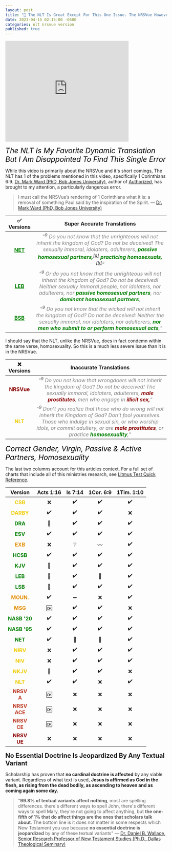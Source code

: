 ```yaml
---
layout: post
title: "📖 The NLT Is Great Except For This One Issue. The NRSVue However Is Terribly Misguided."
date: 2023-04-15 02:15:00 -0500
categories: nlt nrsvue version
published: true
---
```


<!-- The NRSVue Has Become The Worst Bible Version Of The Year. The NLT Is Really Good Except For This One Issue. -->

<!-- The NRSVue Has Become Complete Trash In My Eyes. The NLT Is Amazing Except For This One Issue. -->

<!-- Disappointed To Find This Bias Within The NLT... At Least It's Not Complete Trash Like The NRSVue -->

<iframe width="385" height="315" src="https://www.youtube.com/embed/CJOw_Po_UIA" title="YouTube video player" frameborder="0" allow="accelerometer; autoplay; clipboard-write; encrypted-media; gyroscope; picture-in-picture; web-share" allowfullscreen></iframe>

<span style="font-style:Italic;font-size:1.6em;color:Black;">The NLT Is My Favorite Dynamic Translation But I Am Disappointed To Find This Single Error</span>

While this video is primarily about the NRSVue and it's short comings, The NLT has 1 of the problems mentioned in this video, specifically 1 Corinthians 6:9. [Dr. Mark Ward (PhD, Bob Jones University)](https://www.youtube.com/@markwardonwords), author of [Authorized](https://amzn.to/3SYHVT3), has brought to my attention, a particularly dangerous error.

> I must call the NRSVue’s rendering of 1 Corinthians what it is: a removal of something Paul said by the inspiration of the Spirit. &mdash; [Dr. Mark Ward (PhD, Bob Jones University)](https://www.youtube.com/@markwardonwords)

<!-- After going through and meticulously applying every litmus test I could possibly think of to find the very best Bible versions, the NLT won best dynamic translation and was top 3 overall out of 62+ bible versions. So as you can imagine my disappointment when I found this imperfection. While only two versions remain, the NLT is still a very fine Bible version, in fact still better than 59 others, so if you own or buy this version, just mark this verse with the proper translation. -->

|✅ Versions|Super Accurate Translations|
|:-:|:-:|
|<a href="https://www.biblegateway.com/passage/?search=1+cor+6%3A9&version=NET" style="font-weight:bold;color:green;">NET</a>|<span style="font-style:italic;color:#828282;">"<sup style="font-weight:bold;">9</sup> Do you not know that the unrighteous will not inherit the kingdom of God? Do not be deceived! The sexually immoral, idolaters, adulterers, <span style="font-weight:bold;color:green;">passive homosexual partners,</span><sup><a href="https://www.biblegateway.com/passage/?search=1+cor+6%3A9&version=NET">[a]</a></sup> <span style="font-weight:bold;color:green;">practicing homosexuals,</span><sup><a href="https://www.biblegateway.com/passage/?search=1+cor+6%3A9&version=NET">[b]</a></sup>"</span>|
|<a href="https://www.biblegateway.com/passage/?search=1+Corinthians+6%3A9&version=LEB" style="font-weight:bold;color:green;">LEB</a>|<span style="font-style:italic;color:#828282;">"<sup style="font-weight:bold;">9</sup> Or do you not know that the unrighteous will not inherit the kingdom of God? Do not be deceived! Neither sexually immoral people, nor idolaters, nor adulterers, nor <span style="font-weight:bold;color:green;">passive homosexual partners</span>, nor <span style="font-weight:bold;color:green;">dominant homosexual partners</span>,</span>|
|<a href="https://biblehub.com/1_corinthians/6-9.htm" style="font-weight:bold;color:green;">BSB</a>|<span style="font-style:italic;color:#828282;">"<sup style="font-weight:bold;">9</sup> Do you not know that the wicked will not inherit the kingdom of God? Do not be deceived: Neither the sexually immoral, nor idolaters, nor adulterers, <span style="font-weight:bold;color:green;">nor men who submit to or perform homosexual acts</span>,"</span>|

I should say that the NLT, unlike the NRSVue, does in fact condemn within the same verse, homosexuality. So this is a much less severe issue than it is in the NRSVue.

|❌ Versions|Inaccurate Translations|
|:-:|:-:|
|<span style="font-weight:bold;color:darkred;">NRSVue</span>|<span style="font-style:italic;color:#828282;">"<sup style="font-weight:bold;">9</sup> Do you not know that wrongdoers will not inherit the kingdom of God? Do not be deceived! The sexually immoral, idolaters, adulterers, <span style="font-weight:bold;color:darkred;">male prostitutes</span>, men who engage in <span style="font-weight:bold;color:darkred;">illicit sex,</span>"</span>|
|<span style="font-weight:bold;color:#efcc00;">NLT</span>|<span style="font-style:italic;color:#828282;">"<sup style="font-weight:bold;">9</sup> Don’t you realize that those who do wrong will not inherit the Kingdom of God? Don’t fool yourselves. Those who indulge in sexual sin, or who worship idols, or commit adultery, or are <span style="font-weight:bold;color:darkred;">male prostitutes</span>, or practice <span style="font-weight:bold;color:green;">homosexuality</span>,"</span>|

<span style="font-style:Italic;font-size:1.6em;color:Black;">Correct Gender, Virgin, Passive & Active Partners, Homosexuality</span>

The last two columns account for this articles context. For a full set of charts that include all of this ministries research, see [Litmus Test Quick Reference](https://bit.ly/3MLXqfW).

|Version|Acts 1:16|Is 7:14|1Cor. 6:9|1Tim. 1:10|
|:-:|:-:|:-:|:-:|:-:|
|<span style="font-weight:bold;color:#efcc00;">CSB</span>|❌|✔️|✔️|✔️|
|<span style="font-weight:bold;color:#efcc00;">DARBY</span>|✔️|✔️|✔️|❌|
|<span style="font-weight:bold;color:green;">DRA</span>|👑|✔️|✔️|✔️|
|<span style="font-weight:bold;color:green;">ESV</span>|✔️|✔️|✔️|✔️|
|<span style="font-weight:bold;color:#E28D00;">EXB</span>|❌|❔|〰️|✔️|
|<span style="font-weight:bold;color:green;">HCSB</span>|✔️|✔️|✔️|✔️|
|<span style="font-weight:bold;color:green;">KJV</span>|👑|✔️|✔️|✔️|
|<span style="font-weight:bold;color:green;">LEB</span>|👑|✔️|👑|✔️|
|<span style="font-weight:bold;color:green;">LSB</span>|👑|✔️|✔️|✔️|
|<span style="font-weight:bold;color:#E28D00;">MOUN.</span>|✔️|➖|❌|✔️|
|<span style="font-weight:bold;color:#E28D00;">MSG</span>|🆗|✔️|✔️|❌|
|<span style="font-weight:bold;color:green;">NASB '20</span>|✔️|✔️|✔️|✔️|
|<span style="font-weight:bold;color:green;">NASB '95</span>|✔️|✔️|✔️|✔️|
|<span style="font-weight:bold;color:green;">NET</span>|✔️|🦶|👑|✔️|
|<span style="font-weight:bold;color:#efcc00;">NIRV</span>|❌|✔️|✔️|✔️|
|<span style="font-weight:bold;color:#efcc00;">NIV</span>|❌|✔️|✔️|✔️|
|<span style="font-weight:bold;color:#efcc00;">NKJV</span>|👑|✔️|✔️|❌|
|<span style="font-weight:bold;color:#efcc00;">NLT</span>|✔️|✔️|❌|✔️|
|<span style="font-weight:bold;color:#BC3823;">NRSV<br>A</span>|🆗|❌|❌|❌|
|<span style="font-weight:bold;color:#BC3823;">NRSV<br>ACE</span>|🆗|❌|❌|❌|
|<span style="font-weight:bold;color:#BC3823;">NRSV<br>CE</span>|🆗|❌|❌|❌|
|<span style="font-weight:bold;color:darkred;">NRSV<br>UE</span>|❌|❌|❌|❌|

<!-- |Version|Acts 1:16|Is 7:14|1Cor. 6:9|1Tim. 1:10|
|:-:|:-:|:-:|:-:|:-:|
|<span style="font-weight:bold;color:green;">AKJV</span>|👑|✔️|✔️|✔️|
|<span style="font-weight:bold;color:#efcc00;">AMP</span>|❌|✔️|✔️|✔️|
|<span style="font-weight:bold;color:#efcc00;">AMPC</span>|✔️|❔|✔️|✔️|
|<span style="font-weight:bold;color:green;">ASV</span>|✔️|✔️|✔️|✔️|
|<span style="font-weight:bold;color:green;">BRG</span>|👑|✔️|✔️|✔️|
|<span style="font-weight:bold;color:#E28D00;">CEB</span>|❌|❌|✔️|✔️|
|<span style="font-weight:bold;color:#efcc00;">CEV</span>|🆗|✔️|✔️|✔️|
|<span style="font-weight:bold;color:#efcc00;">CJB</span>|✔️|❌|👑|✔️|
|<span style="font-weight:bold;color:#efcc00;">CSB</span>|❌|✔️|✔️|✔️|
|<span style="font-weight:bold;color:#efcc00;">DARBY</span>|✔️|✔️|✔️|❌|
|<span style="font-weight:bold;color:#efcc00;">DLNT</span>|👑|➖|✔️|✔️|
|<span style="font-weight:bold;color:green;">DRA</span>|👑|✔️|✔️|✔️|
|<span style="font-weight:bold;color:green;">EHV</span>|👑|✔️|✔️|✔️|
|<span style="font-weight:bold;color:#E28D00;">ERV</span>|❌|❌|✔️|✔️|
|<span style="font-weight:bold;color:green;">ESV</span>|✔️|✔️|✔️|✔️|
|<span style="font-weight:bold;color:green;">ESVUK</span>|✔️|✔️|✔️|✔️|
|<span style="font-weight:bold;color:#E28D00;">EXB</span>|❌|❔|〰️|✔️|
|<span style="font-weight:bold;color:#E28D00;">GNT</span>|🆗|❌|✔️|❌|
|<span style="font-weight:bold;color:#efcc00;">GNV</span>|👑|✔️|✔️|❔|
|<span style="font-weight:bold;color:green;">GW</span>|👑|✔️|✔️|✔️|
|<span style="font-weight:bold;color:green;">HCSB</span>|✔️|✔️|✔️|✔️|
|<span style="font-weight:bold;color:green;">ICB</span>|👑|✔️|✔️|✔️|
|<span style="font-weight:bold;color:#efcc00;">ISV</span>|✔️|✔️|❌|✔️|
|<span style="font-weight:bold;color:green;">JUB</span>|👑|✔️|✔️|✔️|
|<span style="font-weight:bold;color:green;">KJ21</span>|👑|✔️|✔️|✔️|
|<span style="font-weight:bold;color:green;">KJV</span>|👑|✔️|✔️|✔️|
|<span style="font-weight:bold;color:green;">LEB</span>|👑|✔️|👑|✔️|
|<span style="font-weight:bold;color:green;">LSB</span>|👑|✔️|✔️|✔️|
|<span style="font-weight:bold;color:#E28D00;">MEV</span>|✔️|✔️|❌|❌|
|<span style="font-weight:bold;color:#E28D00;">MOUN.</span>|✔️|➖|❌|✔️|
|<span style="font-weight:bold;color:#E28D00;">MSG</span>|🆗|✔️|✔️|❌|
|<span style="font-weight:bold;color:#E28D00;">NABRE</span>|✔️|❌|✔️|❌|
|<span style="font-weight:bold;color:green;">NASB '20</span>|✔️|✔️|✔️|✔️|
|<span style="font-weight:bold;color:green;">NASB '95</span>|✔️|✔️|✔️|✔️|
|<span style="font-weight:bold;color:#E28D00;">NCB</span>|✔️|✔️|❌|❌|
|<span style="font-weight:bold;color:#efcc00;">NCV</span>|❌|✔️|✔️|✔️|
|<span style="font-weight:bold;color:#efcc00;">NET</span>|✔️|🦶|👑|✔️|
|<span style="font-weight:bold;color:#efcc00;">NIRV</span>|❌|✔️|✔️|✔️|
|<span style="font-weight:bold;color:#efcc00;">NIV</span>|❌|✔️|✔️|✔️|
|<span style="font-weight:bold;color:#efcc00;">NIVUK</span>|❌|✔️|✔️|✔️|
|<span style="font-weight:bold;color:#efcc00;">NKJV</span>|👑|✔️|✔️|❌|
|<span style="font-weight:bold;color:#efcc00;">NLT</span>|✔️|✔️|❌|✔️|
|<span style="font-weight:bold;color:#efcc00;">NLV</span>|👑|❌|✔️|✔️|
|<span style="font-weight:bold;color:#efcc00;">NMB</span>|👑|➖|✔️|✔️|
|<span style="font-weight:bold;color:green;">NOG</span>|👑|✔️|✔️|✔️|
|<span style="font-weight:bold;color:#BC3823;">NRSV<br>A</span>|🆗|❌|❌|❌|
|<span style="font-weight:bold;color:#BC3823;">NRSV<br>ACE</span>|🆗|❌|❌|❌|
|<span style="font-weight:bold;color:#BC3823;">NRSV<br>CE</span>|🆗|❌|❌|❌|
|<span style="font-weight:bold;color:darkred;">NRSV<br>UE</span>|❌|❌|❌|❌|
|<span style="font-weight:bold;color:#efcc00;">NTE</span>|✔️|➖|✔️|✔️|
|<span style="font-weight:bold;color:green;">OJB</span>|✔️|✔️|✔️|✔️|
|<span style="font-weight:bold;color:#E28D00;">PHIL.</span>|✔️|➖|✔️|❌|
|<span style="font-weight:bold;color:#E28D00;">RGT</span>|👑|➖|✔️|❌|
|<span style="font-weight:bold;color:#E28D00;">RSV</span>|✔️|❌|✔️|❌|
|<span style="font-weight:bold;color:#E28D00;">RSVCE</span>|✔️|❌|✔️|❌|
|<span style="font-weight:bold;color:green;">TLB</span>|✔️|✔️|✔️|✔️|
|<span style="font-weight:bold;color:green;">TLV</span>|✔️|✔️|✔️|✔️|
|<span style="font-weight:bold;color:#E28D00;">VOICE</span>|🆗|❔|✔️|✔️|
|<span style="font-weight:bold;color:#E28D00;">WE</span>|🆗|➖|✔️|✔️|
|<span style="font-weight:bold;color:#efcc00;">WEB</span>|✔️|✔️|❌|✔️|
|<span style="font-weight:bold;color:green;">WYC</span>|👑|✔️|✔️|✔️|
|<span style="font-weight:bold;color:green;">YLT</span>|👑|✔️|✔️|✔️| -->

<!-- <span style="font-weight:bold;font-size:1.4em;">Versions Containing The Unfortunate Rendering</span>

- ISV
    > You know that wicked people will not inherit the kingdom of God, don’t you? Stop deceiving yourselves! Sexually immoral people, idolaters, adulterers, <span style="color:darkred">male prostitutes</span>, homosexuals,
- MEV
    > Do you not know that the unrighteous will not inherit the kingdom of God? Do not be deceived. Neither the sexually immoral, nor idolaters, nor adulterers, nor <span style="color:darkred">male prostitutes</span>, nor homosexuals,
- MOUNCE
    > Do you not know that the unrighteous will not inherit the kingdom of God? Do not be deceived: neither the sexually immoral, nor idolaters, nor adulterers, nor <span style="color:darkred">male prostitutes</span>, nor homosexuals,
- NABRE
    > Do you not know that the unjust will not inherit the kingdom of God? Do not be deceived; neither fornicators nor idolaters nor adulterers nor <span style="color:darkred">boy prostitutes</span> nor sodomites
- NCB
    > Are you not aware that wrongdoers will never inherit the kingdom of God? Do not be deceived! Fornicators, idolaters, adulterers, <span style="color:darkred">male prostitutes</span>, sodomites,
- NLT
    > Don’t you realize that those who do wrong will not inherit the Kingdom of God? Don’t fool yourselves. Those who indulge in sexual sin, or who worship idols, or commit adultery, or are <span style="color:darkred">male prostitutes</span>, or practice homosexuality,
- NRSVA, NRSVACE, NRSVCE
    > Do you not know that wrongdoers will not inherit the kingdom of God? Do not be deceived! Fornicators, idolaters, adulterers, <span style="color:darkred">male prostitutes</span>, sodomites,
- NRSVUE
    > Do you not know that wrongdoers will not inherit the kingdom of God? Do not be deceived! The sexually immoral, idolaters, adulterers, <span style="color:darkred">male prostitutes</span>, men who engage in illicit sex,
- WEB
    > Or don’t you know that the unrighteous will not inherit God’s Kingdom? Don’t be deceived. Neither the sexually immoral, nor idolaters, nor adulterers, nor <span style="color:darkred">male prostitutes</span>, nor homosexuals, -->

<span style="font-weight:bold;font-size:1.4em;">No Essential Doctrine Is Jeopardized By Any Textual Variant</span>

<!-- Normally I give a disclaimer about textual variants and how no essential doctrine is effected by them; however, while this still does not effect essential doctrine, this is still a blatantly clear bias and possibly even a subversive attack on the Bible from the mainline progressive "Christianity," which is of course antithetical to Christianity and openly heretic. This issue isn't a textual variant issue, but alas, here is my disclaimer: -->

Scholarship has proven that **no cardinal doctrine is affected** by any viable variant. Regardless of what text is used, **Jesus is affirmed as God in the flesh, as rising from the dead bodily, as ascending to heaven and as coming again some day.** 

> "**99.8% of textual variants affect nothing**, most are spelling differences. there's different ways to spell John, there's different ways to spell Mary, they're not going to affect anything, but **the one-fifth of 1% that do affect things are the ones that scholars talk about**. The bottom line is it does not matter in some respects which New Testament you use because **no essential doctrine is jeopardized** by any of these textual variants" &mdash; [Dr. Daniel B. Wallace, Senior Research Professor of New Testament Studies (Ph.D., Dallas Theological Seminary)](https://youtu.be/NikVdhp0YFs)


<script>
    var refTagger = {
        settings: {
            bibleVersion: 'NLT'
        }
    }; 

    (function(d, t) {
        var n=d.querySelector('[nonce]');
        refTagger.settings.nonce = n && (n.nonce||n.getAttribute('nonce'));
        var g = d.createElement(t), s = d.getElementsByTagName(t)[0];
        g.src = 'https://api.reftagger.com/v2/RefTagger.js';
        g.nonce = refTagger.settings.nonce;
        s.parentNode.insertBefore(g, s);
    }(document, 'script'));
</script>